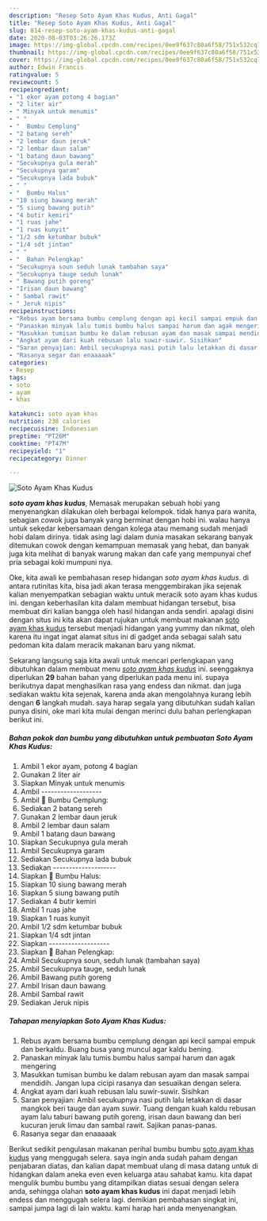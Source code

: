 ```yaml
---
description: "Resep Soto Ayam Khas Kudus, Anti Gagal"
title: "Resep Soto Ayam Khas Kudus, Anti Gagal"
slug: 814-resep-soto-ayam-khas-kudus-anti-gagal
date: 2020-08-03T03:26:26.173Z
image: https://img-global.cpcdn.com/recipes/0ee9f637c80a6f58/751x532cq70/soto-ayam-khas-kudus-foto-resep-utama.jpg
thumbnail: https://img-global.cpcdn.com/recipes/0ee9f637c80a6f58/751x532cq70/soto-ayam-khas-kudus-foto-resep-utama.jpg
cover: https://img-global.cpcdn.com/recipes/0ee9f637c80a6f58/751x532cq70/soto-ayam-khas-kudus-foto-resep-utama.jpg
author: Edwin Francis
ratingvalue: 5
reviewcount: 5
recipeingredient:
- "1 ekor ayam potong 4 bagian"
- "2 liter air"
- " Minyak untuk menumis"
- " "
- "  Bumbu Cemplung"
- "2 batang sereh"
- "2 lembar daun jeruk"
- "2 lembar daun salam"
- "1 batang daun bawang"
- "Secukupnya gula merah"
- "Secukupnya garam"
- "Secukupnya lada bubuk"
- " "
- "  Bumbu Halus"
- "10 siung bawang merah"
- "5 siung bawang putih"
- "4 butir kemiri"
- "1 ruas jahe"
- "1 ruas kunyit"
- "1/2 sdm ketumbar bubuk"
- "1/4 sdt jintan"
- " "
- "  Bahan Pelengkap"
- "Secukupnya soun seduh lunak tambahan saya"
- "Secukupnya tauge seduh lunak"
- " Bawang putih goreng"
- "Irisan daun bawang"
- " Sambal rawit"
- " Jeruk nipis"
recipeinstructions:
- "Rebus ayam bersama bumbu cemplung dengan api kecil sampai empuk dan berkaldu. Buang busa yang muncul agar kaldu bening."
- "Panaskan minyak lalu tumis bumbu halus sampai harum dan agak mengering"
- "Masukkan tumisan bumbu ke dalam rebusan ayam dan masak sampai mendidih. Jangan lupa cicipi rasanya dan sesuaikan dengan selera."
- "Angkat ayam dari kuah rebusan lalu suwir-suwir. Sisihkan"
- "Saran penyajian: Ambil secukupnya nasi putih lalu letakkan di dasar mangkok beri tauge dan ayam suwir. Tuang dengan kuah kaldu rebusan ayam lalu taburi bawang putih goreng, irisan daun bawang dan beri kucuran jeruk limau dan sambal rawit. Sajikan panas-panas."
- "Rasanya segar dan enaaaaak"
categories:
- Resep
tags:
- soto
- ayam
- khas

katakunci: soto ayam khas 
nutrition: 238 calories
recipecuisine: Indonesian
preptime: "PT26M"
cooktime: "PT47M"
recipeyield: "1"
recipecategory: Dinner

---
```



![Soto Ayam Khas Kudus](https://img-global.cpcdn.com/recipes/0ee9f637c80a6f58/751x532cq70/soto-ayam-khas-kudus-foto-resep-utama.jpg)

<b><i>soto ayam khas kudus</i></b>, Memasak merupakan sebuah hobi yang menyenangkan dilakukan oleh berbagai kelompok. tidak hanya para wanita, sebagian cowok juga banyak yang berminat dengan hobi ini. walau hanya untuk sekedar kebersamaan dengan kolega atau memang sudah menjadi hobi dalam dirinya. tidak asing lagi dalam dunia masakan sekarang banyak ditemukan cowok dengan kemampuan memasak yang hebat, dan banyak juga kita melihat di banyak warung makan dan cafe yang mempunyai chef pria sebagai koki mumpuni nya.



Oke, kita awali ke pembahasan resep hidangan <i>soto ayam khas kudus</i>. di antara rutinitas kita, bisa jadi akan terasa menggembirakan jika sejenak kalian menyempatkan sebagian waktu untuk meracik soto ayam khas kudus ini. dengan keberhasilan kita dalam membuat hidangan tersebut, bisa membuat diri kalian bangga oleh hasil hidangan anda sendiri. apalagi disini dengan situs ini kita akan dapat rujukan untuk membuat makanan <u>soto ayam khas kudus</u> tersebut menjadi hidangan yang yummy dan nikmat, oleh karena itu ingat ingat alamat situs ini di gadget anda sebagai salah satu pedoman kita dalam meracik makanan baru yang nikmat.


Sekarang langsung saja kita awali untuk mencari perlengkapan yang dibutuhkan dalam membuat menu <u><i>soto ayam khas kudus</i></u> ini. seenggaknya diperlukan <b>29</b> bahan bahan yang diperlukan pada menu ini. supaya berikutnya dapat menghasilkan rasa yang endess dan nikmat. dan juga sediakan waktu kita sejenak, karena anda akan mengolahnya kurang lebih dengan <b>6</b> langkah mudah. saya harap segala yang dibutuhkan sudah kalian punya disini, oke mari kita mulai dengan merinci dulu bahan perlengkapan berikut ini.

<!--inarticleads1-->

##### Bahan pokok dan bumbu yang dibutuhkan untuk pembuatan Soto Ayam Khas Kudus:

1. Ambil 1 ekor ayam, potong 4 bagian
1. Gunakan 2 liter air
1. Siapkan  Minyak untuk menumis
1. Ambil  -------------------
1. Ambil  🌻 Bumbu Cemplung:
1. Sediakan 2 batang sereh
1. Gunakan 2 lembar daun jeruk
1. Ambil 2 lembar daun salam
1. Ambil 1 batang daun bawang
1. Siapkan Secukupnya gula merah
1. Ambil Secukupnya garam
1. Sediakan Secukupnya lada bubuk
1. Sediakan  ---------------‐----
1. Siapkan  🌻 Bumbu Halus:
1. Siapkan 10 siung bawang merah
1. Siapkan 5 siung bawang putih
1. Sediakan 4 butir kemiri
1. Ambil 1 ruas jahe
1. Siapkan 1 ruas kunyit
1. Ambil 1/2 sdm ketumbar bubuk
1. Siapkan 1/4 sdt jintan
1. Siapkan  -------------------
1. Siapkan  🌻 Bahan Pelengkap:
1. Ambil Secukupnya soun, seduh lunak (tambahan saya)
1. Ambil Secukupnya tauge, seduh lunak
1. Ambil  Bawang putih goreng
1. Ambil Irisan daun bawang
1. Ambil  Sambal rawit
1. Sediakan  Jeruk nipis




<!--inarticleads2-->

##### Tahapan menyiapkan Soto Ayam Khas Kudus:

1. Rebus ayam bersama bumbu cemplung dengan api kecil sampai empuk dan berkaldu. Buang busa yang muncul agar kaldu bening.
1. Panaskan minyak lalu tumis bumbu halus sampai harum dan agak mengering
1. Masukkan tumisan bumbu ke dalam rebusan ayam dan masak sampai mendidih. Jangan lupa cicipi rasanya dan sesuaikan dengan selera.
1. Angkat ayam dari kuah rebusan lalu suwir-suwir. Sisihkan
1. Saran penyajian: Ambil secukupnya nasi putih lalu letakkan di dasar mangkok beri tauge dan ayam suwir. Tuang dengan kuah kaldu rebusan ayam lalu taburi bawang putih goreng, irisan daun bawang dan beri kucuran jeruk limau dan sambal rawit. Sajikan panas-panas.
1. Rasanya segar dan enaaaaak




Berikut sedikit pengulasan makanan perihal bumbu bumbu <u>soto ayam khas kudus</u> yang menggugah selera. saya ingin anda sudah paham dengan penjabaran diatas, dan kalian dapat membuat ulang di masa datang untuk di hidangkan dalam aneka even even keluarga atau sahabat kamu. kita dapat mengulik bumbu bumbu yang ditampilkan diatas sesuai dengan selera anda, sehingga olahan <b>soto ayam khas kudus</b> ini dapat menjadi lebih endess dan menggugah selera lagi. demikian pembahasan singkat ini, sampai jumpa lagi di lain waktu. kami harap hari anda menyenangkan.
